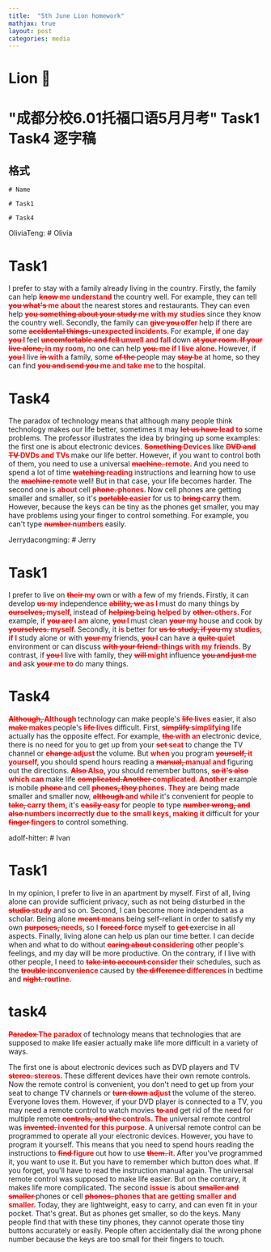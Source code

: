 ```yaml
---
title:  "5th June Lion homework"
mathjax: true
layout: post
categories: media
---
```


# Lion 🦁️ 

# "成都分校6.01托福口语5月月考"  Task1 Task4 逐字稿

## 格式

```
# Name

# Task1 

# Task4
```

OliviaTeng: # Olivia 

# Task1 

I prefer to stay with a family already living in the country. Firstly, the family can help <span style="color:red;font-weight:700;text-decoration:line-through;">know </span><span style="color:red;font-weight:700;">me understand </span>the country well. For example, they can tell <span style="color:red;font-weight:700;text-decoration:line-through;">you what's </span><span style="color:red;font-weight:700;">me about </span>the nearest stores and restaurants. They can even help <span style="color:red;font-weight:700;text-decoration:line-through;">you something about your study </span><span style="color:red;font-weight:700;">me with my studies </span>since they know the country well. Secondly, the family can <span style="color:red;font-weight:700;text-decoration:line-through;">give you </span><span style="color:red;font-weight:700;">offer </span>help if there are some <span style="color:red;font-weight:700;text-decoration:line-through;">accidental things. </span><span style="color:red;font-weight:700;">unexpected incidents. </span>For example, <span style="color:red;font-weight:700;">if </span>one day <span style="color:red;font-weight:700;text-decoration:line-through;">you </span><span style="color:red;font-weight:700;">I </span>feel <span style="color:red;font-weight:700;text-decoration:line-through;">uncomfortable and fell </span><span style="color:red;font-weight:700;">unwell and fall </span>down <span style="color:red;font-weight:700;text-decoration:line-through;">at your room. If your live alone, </span><span style="color:red;font-weight:700;">in my room, </span>no one can help <span style="color:red;font-weight:700;text-decoration:line-through;">you. </span><span style="color:red;font-weight:700;">me if I live alone. </span>However, if <span style="color:red;font-weight:700;text-decoration:line-through;">you </span><span style="color:red;font-weight:700;">I </span>live <span style="color:red;font-weight:700;text-decoration:line-through;">in </span><span style="color:red;font-weight:700;">with </span>a family, some <span style="color:red;font-weight:700;text-decoration:line-through;">of the </span>people may <span style="color:red;font-weight:700;text-decoration:line-through;">stay </span><span style="color:red;font-weight:700;">be </span>at home, so they can find <span style="color:red;font-weight:700;text-decoration:line-through;">you and send you </span><span style="color:red;font-weight:700;">me and take me </span>to the hospital. 

# Task4 

The paradox of technology means that although many people think technology makes our life better, sometimes it may <span style="color:red;font-weight:700;text-decoration:line-through;">let us have </span><span style="color:red;font-weight:700;">lead to </span>some problems. The professor illustrates the idea by bringing up some examples: the first one is about electronic devices. <span style="color:red;font-weight:700;text-decoration:line-through;">Something </span><span style="color:red;font-weight:700;">Devices </span>like <span style="color:red;font-weight:700;text-decoration:line-through;">DVD and TV  </span><span style="color:red;font-weight:700;">DVDs and TVs </span>make our life better. However, if you want to control both of them, you need to use a universal <span style="color:red;font-weight:700;text-decoration:line-through;">machine. </span><span style="color:red;font-weight:700;">remote. </span>And you need to spend a lot of time <span style="color:red;font-weight:700;text-decoration:line-through;">watching </span><span style="color:red;font-weight:700;">reading </span>instructions and learning how to use the <span style="color:red;font-weight:700;text-decoration:line-through;">machine </span><span style="color:red;font-weight:700;">remote </span>well! But in that case, your life becomes harder. The second one is <span style="color:red;font-weight:700;">about </span>cell <span style="color:red;font-weight:700;text-decoration:line-through;">phone. </span><span style="color:red;font-weight:700;">phones. </span>Now cell phones are getting smaller and smaller, so it's <span style="color:red;font-weight:700;text-decoration:line-through;">portable </span><span style="color:red;font-weight:700;">easier </span>for us to <span style="color:red;font-weight:700;text-decoration:line-through;">bring </span><span style="color:red;font-weight:700;">carry </span>them. However, because the keys can be tiny as the phones get smaller, you may have problems using your finger to control something. For example, you can't type <span style="color:red;font-weight:700;text-decoration:line-through;">number </span><span style="color:red;font-weight:700;">numbers </span>easily. 

Jerrydacongming: # Jerry 

# Task1 

I prefer to live on <span style="color:red;font-weight:700;text-decoration:line-through;">their </span><span style="color:red;font-weight:700;">my </span>own or with <span style="color:red;font-weight:700;">a </span>few of my friends. Firstly, it can develop <span style="color:red;font-weight:700;text-decoration:line-through;">us </span><span style="color:red;font-weight:700;">my </span>independence <span style="color:red;font-weight:700;text-decoration:line-through;">ability, we </span><span style="color:red;font-weight:700;">as I </span>must do many things by <span style="color:red;font-weight:700;text-decoration:line-through;">ourselves, </span><span style="color:red;font-weight:700;">myself, </span>instead of <span style="color:red;font-weight:700;text-decoration:line-through;">helping </span><span style="color:red;font-weight:700;">being helped </span>by <span style="color:red;font-weight:700;text-decoration:line-through;">other. </span><span style="color:red;font-weight:700;">others. </span>For example, if <span style="color:red;font-weight:700;text-decoration:line-through;">you are </span><span style="color:red;font-weight:700;">I am </span>alone, <span style="color:red;font-weight:700;text-decoration:line-through;">you </span><span style="color:red;font-weight:700;">I </span>must clean <span style="color:red;font-weight:700;text-decoration:line-through;">your </span><span style="color:red;font-weight:700;">my </span>house and cook by <span style="color:red;font-weight:700;text-decoration:line-through;">yourselves. </span><span style="color:red;font-weight:700;">myself. </span>Secondly, it <span style="color:red;font-weight:700;">is </span>better for <span style="color:red;font-weight:700;text-decoration:line-through;">us to study, if you </span><span style="color:red;font-weight:700;">my studies, if I </span>study alone or with <span style="color:red;font-weight:700;text-decoration:line-through;">your </span><span style="color:red;font-weight:700;">my </span>friends, <span style="color:red;font-weight:700;text-decoration:line-through;">you </span><span style="color:red;font-weight:700;">I </span>can have a <span style="color:red;font-weight:700;text-decoration:line-through;">quite </span><span style="color:red;font-weight:700;">quiet </span>environment or can discuss <span style="color:red;font-weight:700;text-decoration:line-through;">with your friend. </span><span style="color:red;font-weight:700;">things with my friends. </span>By contrast, if <span style="color:red;font-weight:700;text-decoration:line-through;">you </span><span style="color:red;font-weight:700;">I </span>live with family, they <span style="color:red;font-weight:700;text-decoration:line-through;">will </span><span style="color:red;font-weight:700;">might </span>influence <span style="color:red;font-weight:700;text-decoration:line-through;">you and just </span><span style="color:red;font-weight:700;">me and </span>ask <span style="color:red;font-weight:700;text-decoration:line-through;">your </span><span style="color:red;font-weight:700;">me to </span>do many things. 

# Task4 

<span style="color:red;font-weight:700;text-decoration:line-through;">Although, </span><span style="color:red;font-weight:700;">Although </span>technology can make people's <span style="color:red;font-weight:700;text-decoration:line-through;">life </span><span style="color:red;font-weight:700;">lives </span>easier, it also <span style="color:red;font-weight:700;text-decoration:line-through;">make </span><span style="color:red;font-weight:700;">makes </span>people's <span style="color:red;font-weight:700;text-decoration:line-through;">life </span><span style="color:red;font-weight:700;">lives </span>difficult. First, <span style="color:red;font-weight:700;text-decoration:line-through;">simplify </span><span style="color:red;font-weight:700;">simplifying </span>life actually has the opposite effect. For example, <span style="color:red;font-weight:700;text-decoration:line-through;">the </span><span style="color:red;font-weight:700;">with an </span>electronic device, there is no need for you to get up from your <span style="color:red;font-weight:700;text-decoration:line-through;">set </span><span style="color:red;font-weight:700;">seat </span>to change the TV channel or <span style="color:red;font-weight:700;text-decoration:line-through;">change </span><span style="color:red;font-weight:700;">adjust </span>the volume. But <span style="color:red;font-weight:700;">when </span>you program <span style="color:red;font-weight:700;text-decoration:line-through;">yourself,  </span><span style="color:red;font-weight:700;">it yourself, </span>you should spend hours reading a <span style="color:red;font-weight:700;text-decoration:line-through;">manual, </span><span style="color:red;font-weight:700;">manual and </span>figuring out the directions. <span style="color:red;font-weight:700;text-decoration:line-through;">Also </span><span style="color:red;font-weight:700;">Also, </span>you should remember buttons, <span style="color:red;font-weight:700;text-decoration:line-through;">so it's also </span><span style="color:red;font-weight:700;">which can </span>make life <span style="color:red;font-weight:700;text-decoration:line-through;">complicated.Another </span><span style="color:red;font-weight:700;">complicated. Another </span>example is mobile <span style="color:red;font-weight:700;text-decoration:line-through;">phone </span>and cell <span style="color:red;font-weight:700;text-decoration:line-through;">phones, they </span><span style="color:red;font-weight:700;">phones. They </span>are being made smaller and smaller now, <span style="color:red;font-weight:700;text-decoration:line-through;">although </span><span style="color:red;font-weight:700;">and while </span>it's convenient for people to <span style="color:red;font-weight:700;text-decoration:line-through;">take, </span><span style="color:red;font-weight:700;">carry them, </span>it's <span style="color:red;font-weight:700;text-decoration:line-through;">easily </span><span style="color:red;font-weight:700;">easy </span>for people <span style="color:red;font-weight:700;">to </span>type <span style="color:red;font-weight:700;text-decoration:line-through;">number wrong, and also </span><span style="color:red;font-weight:700;">numbers incorrectly due to the small keys, making it </span>difficult for your <span style="color:red;font-weight:700;text-decoration:line-through;">finger </span><span style="color:red;font-weight:700;">fingers </span>to control something. 

adolf-hitter: # Ivan 

# Task1 

In my opinion, I prefer to live in an apartment by myself. First of all, living alone can provide sufficient privacy, such as not being disturbed in the <span style="color:red;font-weight:700;text-decoration:line-through;">studio </span><span style="color:red;font-weight:700;">study </span>and so on. Second, I can become more independent as a scholar. Being alone <span style="color:red;font-weight:700;text-decoration:line-through;">meant </span><span style="color:red;font-weight:700;">means </span>being self-reliant in order to satisfy my own <span style="color:red;font-weight:700;text-decoration:line-through;">purposes, </span><span style="color:red;font-weight:700;">needs, </span>so I <span style="color:red;font-weight:700;text-decoration:line-through;">forced </span><span style="color:red;font-weight:700;">force </span>myself to <span style="color:red;font-weight:700;text-decoration:line-through;">get </span>exercise in all aspects. Finally, living alone can help us plan our time better. I can decide when and what to do without <span style="color:red;font-weight:700;text-decoration:line-through;">caring about </span><span style="color:red;font-weight:700;">considering </span>other people's feelings, and my day will be more productive. On the contrary, if I live with other people, I need to <span style="color:red;font-weight:700;text-decoration:line-through;">take into account </span><span style="color:red;font-weight:700;">consider </span>their schedules, such as the <span style="color:red;font-weight:700;text-decoration:line-through;">trouble </span><span style="color:red;font-weight:700;">inconvenience </span>caused by <span style="color:red;font-weight:700;text-decoration:line-through;">the difference </span><span style="color:red;font-weight:700;">differences </span>in bedtime and <span style="color:red;font-weight:700;text-decoration:line-through;">night. </span><span style="color:red;font-weight:700;">routine. </span>

# task4 

<span style="color:red;font-weight:700;text-decoration:line-through;">Paradox </span><span style="color:red;font-weight:700;">The paradox </span>of technology means that technologies that are supposed to make life easier actually make life more difficult in a variety of ways. 

The first one is about electronic devices such as DVD players and TV <span style="color:red;font-weight:700;text-decoration:line-through;">stereo. </span><span style="color:red;font-weight:700;">stereos. </span>These different devices have their own remote controls. Now the remote control is convenient, you don't need to get up from your seat to change TV channels or <span style="color:red;font-weight:700;text-decoration:line-through;">turn down </span><span style="color:red;font-weight:700;">adjust </span>the volume of the stereo. Everyone loves them. However, if your DVD player is connected to a TV, you may need a remote control to watch movies <span style="color:red;font-weight:700;text-decoration:line-through;">to </span><span style="color:red;font-weight:700;">and </span>get rid of the need for multiple remote <span style="color:red;font-weight:700;text-decoration:line-through;">controls, and the </span><span style="color:red;font-weight:700;">controls. The </span>universal remote control was <span style="color:red;font-weight:700;text-decoration:line-through;">invented. </span><span style="color:red;font-weight:700;">invented for this purpose. </span>A universal remote control can be programmed to operate all your electronic devices. However, you have to program it yourself. This means that you need to spend hours reading the instructions to <span style="color:red;font-weight:700;text-decoration:line-through;">find </span><span style="color:red;font-weight:700;">figure </span>out how to use <span style="color:red;font-weight:700;text-decoration:line-through;">them. </span><span style="color:red;font-weight:700;">it. </span>After you've programmed it, you want to use it. But you have to remember which button does what. If you forget, you'll have to read the instruction manual again. The universal remote control was supposed to make life easier. But on the contrary, it makes life more complicated. The second <span style="color:red;font-weight:700;">issue </span>is about <span style="color:red;font-weight:700;text-decoration:line-through;">smaller and smaller </span>phones or cell <span style="color:red;font-weight:700;text-decoration:line-through;">phones. </span><span style="color:red;font-weight:700;">phones that are getting smaller and smaller. </span>Today, they are lightweight, easy to carry, and can even fit in your pocket. That's great. But as phones get smaller, so do the keys. Many people find that with these tiny phones, they cannot operate those tiny buttons accurately or easily. People often accidentally dial the wrong phone number because the keys are too small for their fingers to touch.

